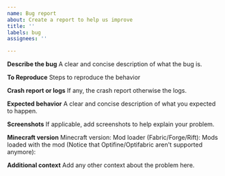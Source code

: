 ```yaml
---
name: Bug report
about: Create a report to help us improve
title: ''
labels: bug
assignees: ''

---
```


**Describe the bug**
A clear and concise description of what the bug is.

**To Reproduce**
Steps to reproduce the behavior

**Crash report or logs**
If any, the crash report otherwise the logs.

**Expected behavior**
A clear and concise description of what you expected to happen.

**Screenshots**
If applicable, add screenshots to help explain your problem.

**Minecraft version**
Minecraft version: 
Mod loader (Fabric/Forge/Rift): 
Mods loaded with the mod (Notice that Optifine/Optifabric aren't supported anymore): 

**Additional context**
Add any other context about the problem here.
